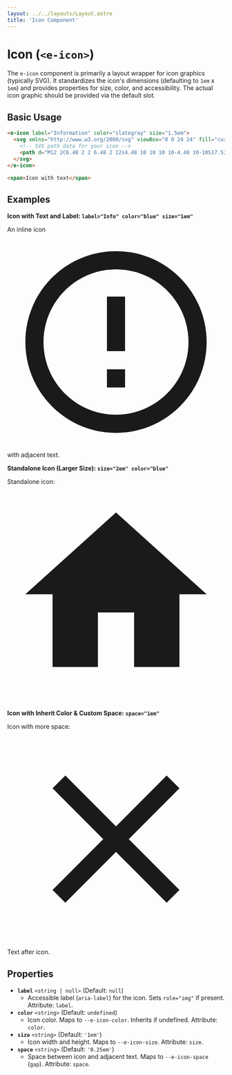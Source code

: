 ```yaml
---
layout: ../../layouts/Layout.astro
title: 'Icon Component'
---
```


# Icon (`<e-icon>`)

The `e-icon` component is primarily a layout wrapper for icon graphics (typically SVG). It standardizes the icon's dimensions (defaulting to `1em` x `1em`) and provides properties for size, color, and accessibility. The actual icon graphic should be provided via the default slot.

## Basic Usage

```html
<e-icon label="Information" color="slategray" size="1.5em">
  <svg xmlns="http://www.w3.org/2000/svg" viewBox="0 0 24 24" fill="currentColor">
    <!-- SVG path data for your icon -->
    <path d="M12 2C6.48 2 2 6.48 2 12s4.48 10 10 10 10-4.48 10-10S17.52 2 12 2zm0 18c-4.41 0-8-3.59-8-8s3.59-8 8-8 8 3.59 8 8-3.59 8-8 8zm-1-13h2v6h-2zm0 8h2v2h-2z"/>
  </svg>
</e-icon>

<span>Icon with text</span>
```

## Examples

**Icon with Text and Label: `label="Info" color="blue" size="1em"`**

<div class="example-container">
  <div class="example-wrapper">
    <p>
      An inline icon
      <e-icon label="Info" color="--color-bg-example-blue" size="1em">
        <svg xmlns="http://www.w3.org/2000/svg" viewBox="0 0 24 24" fill="currentColor">
          <path d="M12 2C6.48 2 2 6.48 2 12s4.48 10 10 10 10-4.48 10-10S17.52 2 12 2zm0 18c-4.41 0-8-3.59-8-8s3.59-8 8-8 8 3.59 8 8-3.59 8-8 8zm-1-13h2v6h-2zm0 8h2v2h-2z"/>
        </svg>
        with adjacent text.
      </e-icon>
    </p>
  </div>
</div>

**Standalone Icon (Larger Size): `size="2em" color="blue"`**
<div class="example-container">
  <div class="example-wrapper">
    <p>
      Standalone icon:
      <e-icon size="2em" color="--color-bg-example-blue">
        <svg xmlns="http://www.w3.org/2000/svg" viewBox="0 0 24 24" fill="currentColor"><path d="M10 20v-6h4v6h5v-8h3L12 3 2 12h3v8z"/></svg>
      </e-icon>
    </p>
  </div>
</div>

**Icon with Inherit Color & Custom Space: `space="1em"`**
<div class="example-container">
  <div class="example-wrapper">
    <p style="color: var(--color-bg-example-blue)">
      Icon with more space:
      <e-icon space="1em">
          <svg xmlns="http://www.w3.org/2000/svg" viewBox="0 0 24 24" fill="currentColor"><path d="M19 6.41L17.59 5 12 10.59 6.41 5 5 6.41 10.59 12 5 17.59 6.41 19 12 13.41 17.59 19 19 17.59 13.41 12z"/></svg>
          Text after icon.
      </e-icon>
    </p>
  </div>
</div>


## Properties

*   **`label`** `<string | null>` (Default: `null`)
    *   Accessible label (`aria-label`) for the icon. Sets `role="img"` if present. Attribute: `label`.
*   **`color`** `<string>` (Default: `undefined`)
    *   Icon color. Maps to `--e-icon-color`. Inherits if undefined. Attribute: `color`.
*   **`size`** `<string>` (Default: `'1em'`)
    *   Icon width and height. Maps to `--e-icon-size`. Attribute: `size`.
*   **`space`** `<string>` (Default: `'0.25em'`)
    *   Space between icon and adjacent text. Maps to `--e-icon-space` (`gap`). Attribute: `space`.
